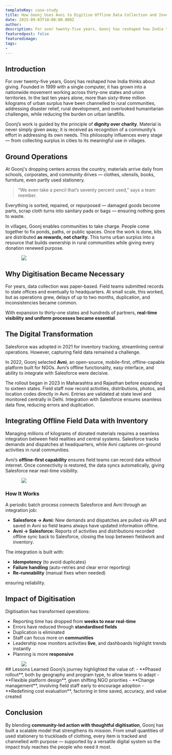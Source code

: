 ```yaml
---
templateKey: case-study 
title: How Goonj Uses Avni to Digitise Offline Data Collection and Inventory Flow
date: 2025-09-03T10:00:00.000Z 
author: 
description: For over twenty-five years, Goonj has reshaped how India thinks about giving. Founded in 1999 with a single computer, it has grown into a nationwide movement working across thirty-one states and union territories. In the last ten years alone, more than sixty-three million kilograms of urban surplus have been channelled to rural communities, addressing disaster relief, rural development, and overlooked humanitarian challenges, while reducing the burden on urban landfills.
featuredpost: false 
featuredimage:
tags:
- 
---
```



## Introduction
For over twenty-five years, Goonj has reshaped how India thinks about giving. Founded in 1999 with a single computer, it has grown into a nationwide movement working across thirty-one states and union territories. In the last ten years alone, more than sixty-three million kilograms of urban surplus have been channelled to rural communities, addressing disaster relief, rural development, and overlooked humanitarian challenges, while reducing the burden on urban landfills.

Goonj’s work is guided by the principle of **dignity over charity**. Material is never simply given away; it is received as recognition of a community’s effort in addressing its own needs. This philosophy influences every stage — from collecting surplus in cities to its meaningful use in villages.

## Ground Operations
At Goonj's dropping centers across the country, materials arrive daily from schools, corporates, and community drives — clothes, utensils, books, furniture, even partly used stationery.  

> “We even take a pencil that’s seventy percent used,” says a team member.  

Everything is sorted, repaired, or repurposed — damaged goods become parts, scrap cloth turns into sanitary pads or bags — ensuring nothing goes to waste.

In villages, Goonj enables communities to take charge. People come together to fix ponds, paths, or public spaces. Once the work is done, kits are distributed **as rewards, not charity**. This turns urban surplus into a resource that builds ownership in rural communities while giving every donation renewed purpose.

<div style="width: 80%; margin: auto; ">
    <img src="/img/2025-09-03-how-goonj-uses-avni/goonj_1.png">
</div>


## Why Digitisation Became Necessary
For years, data collection was paper-based. Field teams submitted records to state offices and eventually to headquarters. At small scale, this worked, but as operations grew, delays of up to two months, duplication, and inconsistencies became common.  

With expansion to thirty-one states and hundreds of partners, **real-time visibility and uniform processes became essential**.

## The Digital Transformation
Salesforce was adopted in 2021 for inventory tracking, streamlining central operations. However, capturing field data remained a challenge.  

In 2022, Goonj selected **Avni**, an open-source, mobile-first, offline-capable platform built for NGOs. Avni’s offline functionality, easy interface, and ability to integrate with Salesforce were decisive.

The rollout began in 2023 in Maharashtra and Rajasthan before expanding to sixteen states. Field staff now record activities, distributions, photos, and location codes directly in Avni. Entries are validated at state level and monitored centrally in Delhi. Integration with Salesforce ensures seamless data flow, reducing errors and duplication.

## Integrating Offline Field Data with Inventory
Managing millions of kilograms of donated materials requires a seamless integration between field realities and central systems. Salesforce tracks demands and dispatches at headquarters, while Avni captures on-ground activities in rural communities.

Avni’s **offline-first capability** ensures field teams can record data without internet. Once connectivity is restored, the data syncs automatically, giving Salesforce near real-time visibility.

<div style="width: 80%; margin: auto; ">
    <img src="/img/2025-09-03-how-goonj-uses-avni/goonj_2.png">
</div>

### How It Works
A periodic batch process connects Salesforce and Avni through an integration job:

- **Salesforce → Avni:** New demands and dispatches are pulled via API and saved in Avni so field teams always have updated information offline.  
- **Avni → Salesforce:** Reports of activities and distributions recorded offline sync back to Salesforce, closing the loop between fieldwork and inventory.

The integration is built with:
- **Idempotency** (to avoid duplicates)  
- **Failure handling** (auto-retries and clear error reporting)  
- **Re-runnability** (manual fixes when needed)  

ensuring reliability.

## Impact of Digitisation
Digitisation has transformed operations:
- Reporting time has dropped from **weeks to near real-time**  
- Errors have reduced through **standardised fields**  
- Duplication is eliminated  
- Staff can focus more on **communities**  
- Leadership now monitors activities **live**, and dashboards highlight trends instantly  
- Planning is more **responsive**


<div style="width: 80%; margin: auto; ">
    <img src="/img/2025-09-03-how-goonj-uses-avni/goonj_3.png">
</div>
## Lessons Learned
Goonj’s journey highlighted the value of:
- **Phased rollout**, both by geography and program type, to allow teams to adapt  
- **Flexible platform design**, given shifting NGO priorities  
- **Change management**, involving field staff early to encourage adoption  
- **Redefining cost evaluation**, factoring in time saved, accuracy, and value created

## Conclusion
By blending **community-led action with thoughtful digitisation**, Goonj has built a scalable model that strengthens its mission. From small quantities of used stationery to truckloads of clothing, every item is tracked and channelled with purpose — supported by a versatile digital system so the impact truly reaches the people who need it most.

